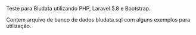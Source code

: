 Teste para Bludata utilizando PHP, Laravel 5.8 e Bootstrap.

Contem arquivo de banco de dados bludata.sql com alguns exemplos para utilização.
